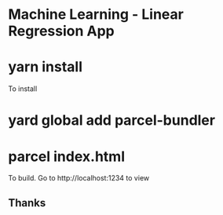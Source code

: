 # Machine Learning - Linear Regression App

# yarn install 
  To install

# yard global add parcel-bundler 

# parcel index.html
  To build. Go to http://localhost:1234 to view

## Thanks